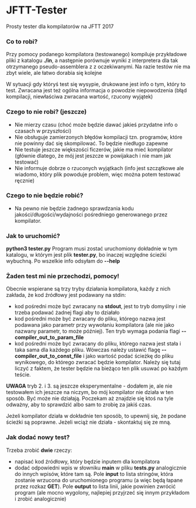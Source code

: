 # JFTT-Tester
Prosty tester dla kompilatorów na JFTT 2017

### Co to robi? ###
Przy pomocy podanego kompilatora (testowanego) kompiluje przykładowe pliki z katalogu **./in**, a następnie porównuje wyniki z interpretera dla tak otrzymanego pseudo-assemblera z z oczekiwanymi. Na razie testów nie ma zbyt wiele, ale łatwo dorabia się kolejne

W sytuacji gdy któryś test się wysypie, drukowane jest info o tym, który to test. Zwracana jest też ogólna informacja o powodzie niepowodzenia (błąd kompilacji, niewłaściwa zwracana wartość, rzucony wyjątek)


### Czego to nie robi? (jeszcze) ###
* Nie mierzy czasu (choć może będzie dawać jakieś przydatne info o czasach w przyszłości)
* Nie obsługuje zamierzonych błędów kompilacji tzn. programów, które nie powinny dać się skompilować. To będzie niedługo zapewne
* Nie testuje jeszcze większości ficzerów, jakie ma mieć kompilator (głównie dlatego, że mój jest jeszcze w powijakach i nie mam jak testować)
* Nie informuje dobrze o rzuconych wyjątkach (info jest szczątkowe ale wiadomo, który plik powoduje problem, więc można potem testować ręcznie)

### Czego to nie będzie robić? ###
* Na pewno nie będzie żadnego sprawdzania kodu jakości/długości/wydajności pośredniego generowanego przez kompilator.


### Jak to uruchomić? ###
**python3 tester.py**
Program musi zostać uruchomiony dokładnie w tym katalogu, w którym jest plik **tester.py**, bo inaczej względne ścieżki wybuchną. Po wszelkie info odsyłam do **--help**

### Żaden test mi nie przechodzi, pomocy! ###
Obecnie wspierane są trzy tryby działania kompilatora, każdy z nich zakłada, że kod źródłowy jest podawany na stdin:
* kod pośredni może być zwracany na **stdout**, jest to tryb domyślny i nie trzeba podawać żadnej flagi aby to działało
* kod pośredni może być zwracany do pliku, którego nazwa jest podawana jako parametr przy wywołaniu kompilatora (ale nie jako nazwany parametr, to może później). Ten tryb wymaga podania flagi **--compiler_out_to_param_file**
* kod pośredni może być zwracany do pliku, którego nazwa jest stała i taka sama dla każdego pliku. Wówczas należy ustawić flagę **--compiler_out_to_const_file** i jako wartość podać ścieżkę do pliku wynikowego, do którego zwracać będzie kompilator. Należy się tutaj liczyć z faktem, że tester będzie na bieżąco ten plik usuwać po każdym teście.

**UWAGA** tryb 2. i 3. są jeszcze eksperymentalne - dodałem je, ale nie testowałem ich jeszcze na niczym, bo mój kompilator nie działa w ten sposób. Być może nie działają. Poczekam aż znajdzie się ktoś na tyle odważny, aby to sprawdzić albo sam to zrobię za jakiś czas.

Jeżeli kompilator działa w dokładnie ten sposób, to upewnij się, że podane ścieżki są poprawne. Jeżeli wciąż nie działa - skontaktuj się ze mną.


### Jak dodać nowy test? ###
Trzeba zrobić **dwie** rzeczy:
* napisać kod źródłowy, który będzie inputem dla kompilatora
* dodać odpowiedni wpis w słowniku **main** w pliku **tests.py** analogicznie do innych wpisów, które tam są. Pole **input** to lista stringów, która zostanie wrzucona do uruchomionego programu (a więc będą łapane przez rozkaz **GET**). Pole **output** to lista linii, jakie powinien zwrócić program (ale mocno wygolony, najlepiej przyjrzeć się innym przykładom i zrobić analogicznie)
